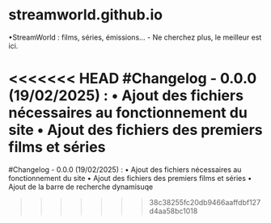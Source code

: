# streamworld.github.io
•StreamWorld : films, séries, émissions... - Ne cherchez plus, le meilleur est ici.

<<<<<<< HEAD
#Changelog - 0.0.0 (19/02/2025) : • Ajout des fichiers nécessaires au fonctionnement du site • Ajout des fichiers des premiers films et séries
=======
#Changelog - 0.0.0 (19/02/2025) :
• Ajout des fichiers nécessaires au fonctionnement du site
• Ajout des fichiers des premiers films et séries
• Ajout de la barre de recherche dynamisuqe
>>>>>>> 38c38255fc20db9466aaffdbf127d4aa58bc1018
